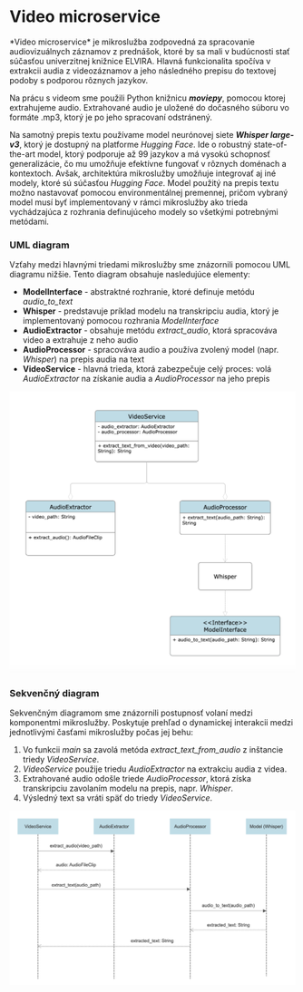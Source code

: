 # Video microservice
<div style={{ textAlign: 'justify' }}>
   *Video microservice* je mikroslužba zodpovedná za spracovanie audiovizuálnych záznamov z prednášok, ktoré by sa mali v budúcnosti stať súčasťou univerzitnej knižnice ELVIRA. Hlavná funkcionalita spočíva v extrakcii audia z videozáznamov a jeho následného prepisu do textovej podoby s podporou rôznych jazykov.

   Na prácu s videom sme použili Python knižnicu ***moviepy***, pomocou ktorej extrahujeme audio. Extrahované audio je uložené do dočasného súboru vo formáte .mp3, ktorý je po jeho spracovaní odstránený.
   
   Na samotný prepis textu používame model neurónovej siete ***Whisper large-v3***, ktorý je dostupný na platforme *Hugging Face*. Ide o robustný state-of-the-art model, ktorý podporuje až 99 jazykov a má vysokú schopnosť generalizácie, čo mu umožňuje efektívne fungovať v rôznych doménach a kontextoch. Avšak, architektúra mikroslužby umožňuje integrovať aj iné modely, ktoré sú súčasťou *Hugging Face*. Model použitý na prepis textu možno nastavovať pomocou environmentálnej premennej, pričom vybraný model musí byť implementovaný v rámci mikroslužby ako trieda vychádzajúca z rozhrania definujúceho modely so všetkými potrebnými metódami.  
</div>

### UML diagram

<div style={{ textAlign: 'justify' }}>
   Vzťahy medzi hlavnými triedami mikroslužby sme znázornili pomocou UML diagramu nižšie. Tento diagram obsahuje nasledujúce elementy:

   - **ModelInterface** - abstraktné rozhranie, ktoré definuje metódu *audio_to_text*
   - **Whisper** - predstavuje príklad modelu na transkripciu audia, ktorý je implementovaný pomocou rozhrania *ModelInterface*
   - **AudioExtractor** - obsahuje metódu *extract_audio*, ktorá spracováva video a extrahuje z neho audio
   - **AudioProcessor** - spracováva audio a používa zvolený model (napr. *Whisper*) na prepis audia na text
   - **VideoService** - hlavná trieda, ktorá zabezpečuje celý proces: volá *AudioExtractor* na získanie audia a *AudioProcessor* na jeho prepis
</div>

![ilustration-image](/img/ai_doc/UML_diagram_video_service.png)

### Sekvenčný diagram

<div style={{ textAlign: 'justify' }}>
   Sekvenčným diagramom sme znázornili postupnosť volaní medzi komponentmi mikroslužby. Poskytuje prehľad o dynamickej interakcii medzi jednotlivými časťami mikroslužby počas jej behu:

   1. Vo funkcii *main* sa zavolá metóda *extract_text_from_audio* z inštancie triedy *VideoService*.
   2. *VideoService* použije triedu *AudioExtractor* na extrakciu audia z videa.
   3. Extrahované audio odošle triede *AudioProcessor*, ktorá získa transkripciu zavolaním modelu na prepis, napr. *Whisper*.
   4. Výsledný text sa vráti späť do triedy *VideoService*.
</div>

![ilustration-image](/img/ai_doc/sequence_diagram_video_service.png)
